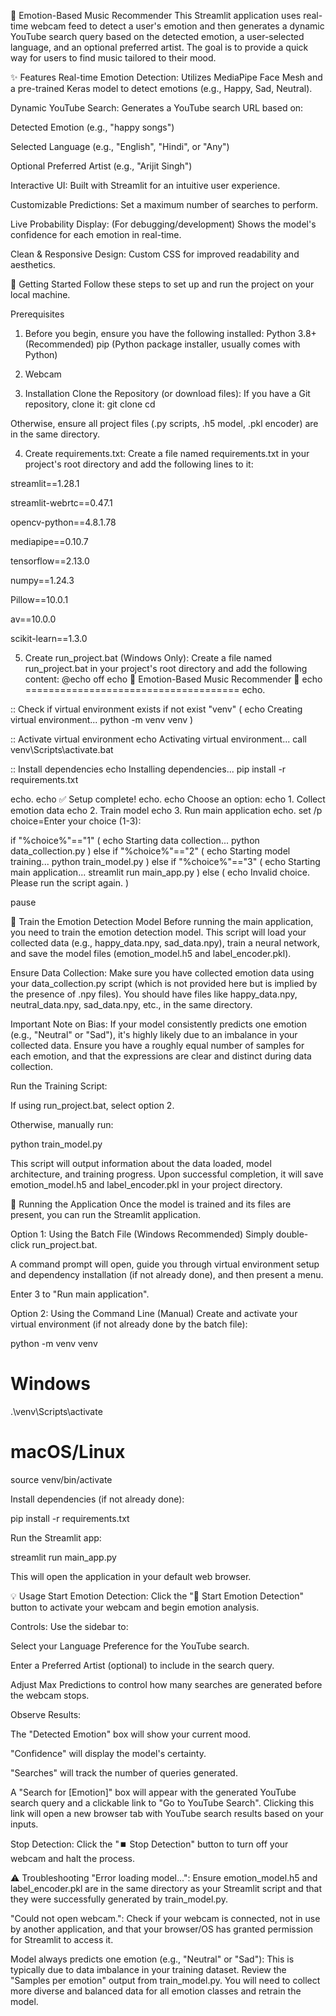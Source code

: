 🎵 Emotion-Based Music Recommender
This Streamlit application uses real-time webcam feed to detect a user's emotion and then generates a dynamic YouTube search query based on the detected emotion, a user-selected language, and an optional preferred artist. The goal is to provide a quick way for users to find music tailored to their mood.

✨ Features
Real-time Emotion Detection: Utilizes MediaPipe Face Mesh and a pre-trained Keras model to detect emotions (e.g., Happy, Sad, Neutral).

Dynamic YouTube Search: Generates a YouTube search URL based on:

Detected Emotion (e.g., "happy songs")

Selected Language (e.g., "English", "Hindi", or "Any")

Optional Preferred Artist (e.g., "Arijit Singh")

Interactive UI: Built with Streamlit for an intuitive user experience.

Customizable Predictions: Set a maximum number of searches to perform.

Live Probability Display: (For debugging/development) Shows the model's confidence for each emotion in real-time.

Clean & Responsive Design: Custom CSS for improved readability and aesthetics.

🚀 Getting Started
Follow these steps to set up and run the project on your local machine.

Prerequisites
1. Before you begin, ensure you have the following installed:
Python 3.8+ (Recommended)
pip (Python package installer, usually comes with Python)

2. Webcam

3. Installation
Clone the Repository (or download files):
If you have a Git repository, clone it:
git clone <your-repository-url>
cd <your-repository-directory>

Otherwise, ensure all project files (.py scripts, .h5 model, .pkl encoder) are in the same directory.

4. Create requirements.txt:
Create a file named requirements.txt in your project's root directory and add the following lines to it:

streamlit==1.28.1

streamlit-webrtc==0.47.1

opencv-python==4.8.1.78

mediapipe==0.10.7

tensorflow==2.13.0

numpy==1.24.3

Pillow==10.0.1

av==10.0.0

scikit-learn==1.3.0

5. Create run_project.bat (Windows Only):
Create a file named run_project.bat in your project's root directory and add the following content:
@echo off
echo 🎵 Emotion-Based Music Recommender 🎵
echo =====================================
echo.

:: Check if virtual environment exists
if not exist "venv" (
    echo Creating virtual environment...
    python -m venv venv
)

:: Activate virtual environment
echo Activating virtual environment...
call venv\Scripts\activate.bat

:: Install dependencies
echo Installing dependencies...
pip install -r requirements.txt

echo.
echo ✅ Setup complete!
echo.
echo Choose an option:
echo 1. Collect emotion data
echo 2. Train model
echo 3. Run main application
echo.
set /p choice=Enter your choice (1-3): 

if "%choice%"=="1" (
    echo Starting data collection...
    python data_collection.py
) else if "%choice%"=="2" (
    echo Starting model training...
    python train_model.py
) else if "%choice%"=="3" (
    echo Starting main application...
    streamlit run main_app.py
) else (
    echo Invalid choice. Please run the script again.
)

pause

🧠 Train the Emotion Detection Model
Before running the main application, you need to train the emotion detection model. This script will load your collected data (e.g., happy_data.npy, sad_data.npy), train a neural network, and save the model files (emotion_model.h5 and label_encoder.pkl).

Ensure Data Collection: Make sure you have collected emotion data using your data_collection.py script (which is not provided here but is implied by the presence of .npy files). You should have files like happy_data.npy, neutral_data.npy, sad_data.npy, etc., in the same directory.

Important Note on Bias: If your model consistently predicts one emotion (e.g., "Neutral" or "Sad"), it's highly likely due to an imbalance in your collected data. Ensure you have a roughly equal number of samples for each emotion, and that the expressions are clear and distinct during data collection.

Run the Training Script:

If using run_project.bat, select option 2.

Otherwise, manually run:

python train_model.py

This script will output information about the data loaded, model architecture, and training progress. Upon successful completion, it will save emotion_model.h5 and label_encoder.pkl in your project directory.

🚀 Running the Application
Once the model is trained and its files are present, you can run the Streamlit application.

Option 1: Using the Batch File (Windows Recommended)
Simply double-click run_project.bat.

A command prompt will open, guide you through virtual environment setup and dependency installation (if not already done), and then present a menu.

Enter 3 to "Run main application".

Option 2: Using the Command Line (Manual)
Create and activate your virtual environment (if not already done by the batch file):

python -m venv venv
# Windows
.\venv\Scripts\activate
# macOS/Linux
source venv/bin/activate

Install dependencies (if not already done):

pip install -r requirements.txt

Run the Streamlit app:

streamlit run main_app.py

This will open the application in your default web browser.

💡 Usage
Start Emotion Detection: Click the "🎥 Start Emotion Detection" button to activate your webcam and begin emotion analysis.

Controls: Use the sidebar to:

Select your Language Preference for the YouTube search.

Enter a Preferred Artist (optional) to include in the search query.

Adjust Max Predictions to control how many searches are generated before the webcam stops.

Observe Results:

The "Detected Emotion" box will show your current mood.

"Confidence" will display the model's certainty.

"Searches" will track the number of queries generated.

A "Search for [Emotion]" box will appear with the generated YouTube search query and a clickable link to "Go to YouTube Search". Clicking this link will open a new browser tab with YouTube search results based on your inputs.

Stop Detection: Click the "⏹️ Stop Detection" button to turn off your webcam and halt the process.

⚠️ Troubleshooting
"Error loading model...": Ensure emotion_model.h5 and label_encoder.pkl are in the same directory as your Streamlit script and that they were successfully generated by train_model.py.

"Could not open webcam.": Check if your webcam is connected, not in use by another application, and that your browser/OS has granted permission for Streamlit to access it.

Model always predicts one emotion (e.g., "Neutral" or "Sad"): This is typically due to data imbalance in your training dataset. Review the "Samples per emotion" output from train_model.py. You will need to collect more diverse and balanced data for all emotion classes and retrain the model.
